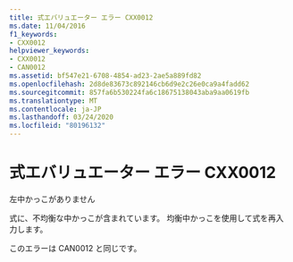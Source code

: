 ```yaml
---
title: 式エバリュエーター エラー CXX0012
ms.date: 11/04/2016
f1_keywords:
- CXX0012
helpviewer_keywords:
- CXX0012
- CAN0012
ms.assetid: bf547e21-6708-4854-ad23-2ae5a889fd82
ms.openlocfilehash: 2d8de83673c892146cb6d9e2c26e0ca9a4fadd62
ms.sourcegitcommit: 857fa6b530224fa6c18675138043aba9aa0619fb
ms.translationtype: MT
ms.contentlocale: ja-JP
ms.lasthandoff: 03/24/2020
ms.locfileid: "80196132"
---
```

# <a name="expression-evaluator-error-cxx0012"></a>式エバリュエーター エラー CXX0012

左中かっこがありません

式に、不均衡な中かっこが含まれています。 均衡中かっこを使用して式を再入力します。

このエラーは CAN0012 と同じです。
